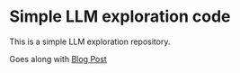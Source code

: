 # Simple LLM exploration code
This is a simple LLM exploration repository.

Goes along with [Blog Post](https://sauron.dev/posts/1_journey_start/)